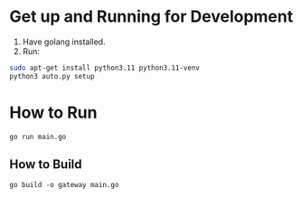 # Get up and Running for Development

1. Have golang installed.
2. Run:

```sh
sudo apt-get install python3.11 python3.11-venv
python3 auto.py setup
```

# How to Run

```
go run main.go
```

## How to Build

```
go build -o gateway main.go
```
